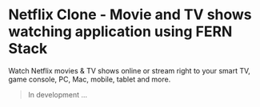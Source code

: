# Netflix Clone - Movie and TV shows watching application using FERN Stack

Watch Netflix movies & TV shows online or stream right to your smart TV, game console, PC, Mac, mobile, tablet and more.

> In development ...
